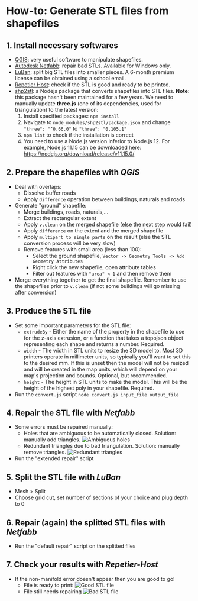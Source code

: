 # How-to: Generate STL files from shapefiles

## 1. Install necessary softwares
* [QGIS](https://www.qgis.org/en/site/): very useful software to manipulate shapefiles.
* [Autodesk Netfabb](https://www.autodesk.com/education/free-software/netfabb-premium): repair bad STLs. Available for Windows only.
* [LuBan](https://www.luban3d.com/): split big STL files into smaller pieces. A 6-month premium license can be obtained using a school email.
* [Repetier Host](https://www.repetier.com/): check if the STL is good and ready to be printed.
* [shp2stl](https://github.com/dougmccune/shp2stl): a Nodejs package that converts shapefiles into STL files.
**Note**: this package hasn't been maintained for a few years. We need to manually update **three.js** (one of its dependencies, used for triangulation) to the latest version:
	1. Install specified packages: `npm install`
	2. Navigate to `node_modules/shp2stl/package.json` and change `"three": "^0.66.0"` to `"three": "0.105.1"`
	3. `npm list` to check if the installation is correct
	3. You need to use a Node.js version inferior to Node.js 12. For example, Node.js 11.15 can be downloaded here: https://nodejs.org/download/release/v11.15.0/

## 2. Prepare the shapefiles with *QGIS*
* Deal with overlaps:
	* Dissolve buffer roads
	* Apply `difference` operation between buildings, naturals and roads
* Generate "ground" shapefile:
	* Merge buildings, roads, naturals,...
	* Extract the rectangular extent
	* Apply `v.clean` on the merged shapefile (else the next step would fail)
	* Apply `difference` on the extent and the merged shapefile
	* Apply `multipart to single parts` on the result (else the STL conversion process will be very slow)
	* Remove features with small area (less than 100):
		* Select the ground shapefile, `Vector -> Geometry Tools -> Add Geometry Attributes`
		* Right click the new shapefile, open attribute tables
		* Filter out features with `"area" < 1` and then remove them
* Merge everything together to get the final shapefile. Remember to use the shapefiles prior to `v.clean` (if not some buildings will go missing after conversion)

## 3. Produce the STL file
* Set some important parameters for the STL file:
	* `extrudeBy` - Either the name of the property in the shapefile to use for the z-axis extrusion, or a function that takes a topojson object representing each shape and returns a number. Required.
	* `width` - The width in STL units to resize the 3D model to. Most 3D printers operate in millimeter units, so typically you'll want to set this to the desired mm. If this is unset then the model will not be resized and will be created in the map units, which will depend on your map's projection and bounds. Optional, but recommended.
	* `height` - The height in STL units to make the model. This will be the height of the highest poly in your shapefile. Required.
* Run the `convert.js` script
```node convert.js input_file output_file```

## 4. Repair the STL file with *Netfabb*
* Some errors must be repaired manually:
	* Holes that are ambiguous to be automatically closed. Solution: manually add triangles.
	![](images/holes.png "Ambiguous holes")
	* Redundant triangles due to bad triangulation. Solution: manually remove triangles.
	![](images/redundant_triangles.png "Redundant triangles")
* Run the "extended repair" script

## 5. Split the STL file with *LuBan*
* Mesh > Split
* Choose grid cut, set number of sections of your choice and plug depth to 0

## 6. Repair (again) the splitted STL files with *Netfabb*
* Run the "default repair" script on the splitted files

## 7. Check your results with *Repetier-Host*
* If the non-manifold error doesn't appear then you are good to go!
	* File is ready to print:
	![](images/good_stl.png "Good STL file")
	* File still needs repairing
	![](images/bad_stl.png "Bad STL file")
